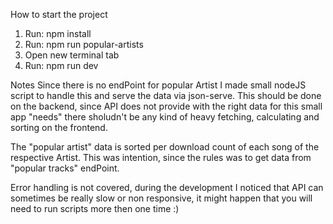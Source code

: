 How to start the project
1. Run: npm install
2. Run: npm run popular-artists
3. Open new terminal tab
4. Run: npm run dev

Notes
Since there is no endPoint for popular Artist I made small nodeJS script to handle this and serve the data via json-serve.
This should be done on the backend, since API does not provide with the right data for this small app "needs" there sholudn't be any kind of heavy fetching, calculating and sorting on the frontend.

The "popular artist" data is sorted per download count of each song of the respective Artist. This was intention, since the rules was to get data from "popular tracks" endPoint.

Error handling is not covered, during the development I noticed that API can sometimes be really slow or non responsive, it might happen that you will need to run scripts more then one time :) 
